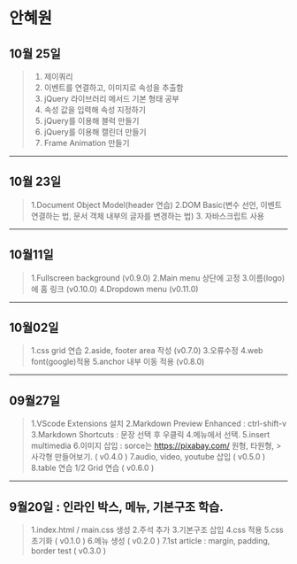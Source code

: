 # 안혜원
## 10월 25일
> 1. 제이쿼리 
> 2. 이벤트를 연결하고, 이미지로 속성을 추출함
> 3. jQuery 라이브러리 메서드 기본 형태 공부
> 4. 속성 값을 입력해 속성 지정하기
> 5. jQuery를 이용해 블럭 만들기
> 6. jQuery를 이용해 캘린더 만들기
> 7. Frame Animation 만들기
-----------------------------------------
## 10월 23일
> 1.Document Object Model(header 연습)
> 2.DOM Basic(변수 선언, 이벤트 연결하는 법,
  문서 객체 내부의 글자를 변경하는 법)
> 3. 자바스크립트 사용
-----------------------------------------
## 10월11일
> 1.Fullscreen background (v0.9.0)
> 2.Main menu 상단에 고정
> 3.이름(logo)에 홈 링크 (v0.10.0)
> 4.Dropdown menu (v0.11.0)
------------------------------------------
## 10월02일
> 1.css grid 연습
> 2.aside, footer area 작성 (v0.7.0)
> 3.오류수정
> 4.web font(google)적용
> 5.anchor 내부 이동 적용 (v0.8.0)
------------------------------------------
## 09월27일 
> 1.VScode Extensions 설치
> 2.Markdown Preview Enhanced : ctrl-shift-v
> 3.Markdown Shortcuts : 문장 선택 후 우클릭 
> 4.메뉴에서 선택.
> 5.insert multimedia
> 6.이미지 삽입 : sorce는 https://pixabay.com/  원형, 타원형, > 사각형 만들어보기. ( v0.4.0 )
> 7.audio, video, youtube 삽입 ( v0.5.0 )
> 8.table 연습
> 1/2 Grid 연습 ( v0.6.0 )
------------------------------------------
## 9월20일 : 인라인 박스, 메뉴, 기본구조 학습.
> 1.index.html / main.css 생성
> 2.주석 추가
> 3.기본구조 삽입
> 4.css 적용
> 5.css 초기화 ( v0.1.0 )
> 6.메뉴 생성 ( v0.2.0 )
> 7.1st article : margin, padding, border 
test ( v0.3.0 )